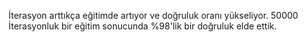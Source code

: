 İterasyon arttıkça eğitimde artıyor ve doğruluk oranı yükseliyor.
50000 İterasyonluk bir eğitim sonucunda %98'lik bir doğruluk elde ettik.